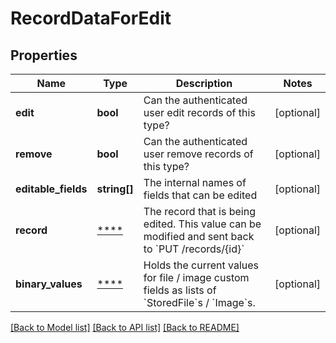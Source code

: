 # RecordDataForEdit

## Properties
Name | Type | Description | Notes
------------ | ------------- | ------------- | -------------
**edit** | **bool** | Can the authenticated user edit records of this type? | [optional] 
**remove** | **bool** | Can the authenticated user remove records of this type? | [optional] 
**editable_fields** | **string[]** | The internal names of fields that can be edited | [optional] 
**record** | [****](.md) | The record that is being edited. This value can be modified and sent back to &#x60;PUT /records/{id}&#x60; | [optional] 
**binary_values** | [****](.md) | Holds the current values for file / image custom fields as lists of &#x60;StoredFile&#x60;s / &#x60;Image&#x60;s. | [optional] 

[[Back to Model list]](../../README.md#documentation-for-models) [[Back to API list]](../../README.md#documentation-for-api-endpoints) [[Back to README]](../../README.md)

